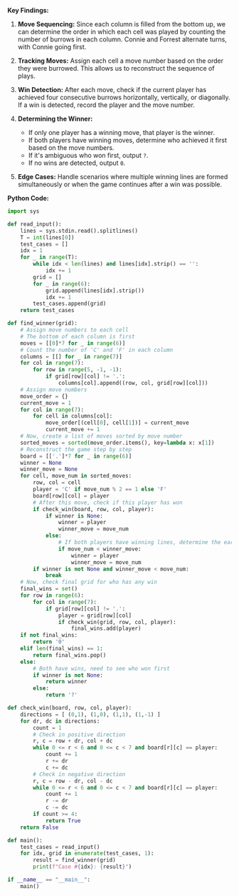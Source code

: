 **Key Findings:**

1. **Move Sequencing:** Since each column is filled from the bottom up, we can determine the order in which each cell was played by counting the number of burrows in each column. Connie and Forrest alternate turns, with Connie going first.

2. **Tracking Moves:** Assign each cell a move number based on the order they were burrowed. This allows us to reconstruct the sequence of plays.

3. **Win Detection:** After each move, check if the current player has achieved four consecutive burrows horizontally, vertically, or diagonally. If a win is detected, record the player and the move number.

4. **Determining the Winner:**
   - If only one player has a winning move, that player is the winner.
   - If both players have winning moves, determine who achieved it first based on the move numbers.
   - If it's ambiguous who won first, output `?`.
   - If no wins are detected, output `0`.

5. **Edge Cases:** Handle scenarios where multiple winning lines are formed simultaneously or when the game continues after a win was possible.

**Python Code:**

```python
import sys

def read_input():
    lines = sys.stdin.read().splitlines()
    T = int(lines[0])
    test_cases = []
    idx = 1
    for _ in range(T):
        while idx < len(lines) and lines[idx].strip() == '':
            idx += 1
        grid = []
        for _ in range(6):
            grid.append(lines[idx].strip())
            idx += 1
        test_cases.append(grid)
    return test_cases

def find_winner(grid):
    # Assign move numbers to each cell
    # The bottom of each column is first
    moves = [[0]*7 for _ in range(6)]
    # Count the number of 'C' and 'F' in each column
    columns = [[] for _ in range(7)]
    for col in range(7):
        for row in range(5, -1, -1):
            if grid[row][col] != '.':
                columns[col].append((row, col, grid[row][col]))
    # Assign move numbers
    move_order = {}
    current_move = 1
    for col in range(7):
        for cell in columns[col]:
            move_order[(cell[0], cell[1])] = current_move
            current_move += 1
    # Now, create a list of moves sorted by move number
    sorted_moves = sorted(move_order.items(), key=lambda x: x[1])
    # Reconstruct the game step by step
    board = [['.']*7 for _ in range(6)]
    winner = None
    winner_move = None
    for cell, move_num in sorted_moves:
        row, col = cell
        player = 'C' if move_num % 2 == 1 else 'F'
        board[row][col] = player
        # After this move, check if this player has won
        if check_win(board, row, col, player):
            if winner is None:
                winner = player
                winner_move = move_num
            else:
                # If both players have winning lines, determine the earliest
                if move_num < winner_move:
                    winner = player
                    winner_move = move_num
        if winner is not None and winner_move < move_num:
            break
    # Now, check final grid for who has any win
    final_wins = set()
    for row in range(6):
        for col in range(7):
            if grid[row][col] != '.':
                player = grid[row][col]
                if check_win(grid, row, col, player):
                    final_wins.add(player)
    if not final_wins:
        return '0'
    elif len(final_wins) == 1:
        return final_wins.pop()
    else:
        # Both have wins, need to see who won first
        if winner is not None:
            return winner
        else:
            return '?'

def check_win(board, row, col, player):
    directions = [ (0,1), (1,0), (1,1), (1,-1) ]
    for dr, dc in directions:
        count = 1
        # Check in positive direction
        r, c = row + dr, col + dc
        while 0 <= r < 6 and 0 <= c < 7 and board[r][c] == player:
            count += 1
            r += dr
            c += dc
        # Check in negative direction
        r, c = row - dr, col - dc
        while 0 <= r < 6 and 0 <= c < 7 and board[r][c] == player:
            count += 1
            r -= dr
            c -= dc
        if count >= 4:
            return True
    return False

def main():
    test_cases = read_input()
    for idx, grid in enumerate(test_cases, 1):
        result = find_winner(grid)
        print(f"Case #{idx}: {result}")

if __name__ == "__main__":
    main()
```